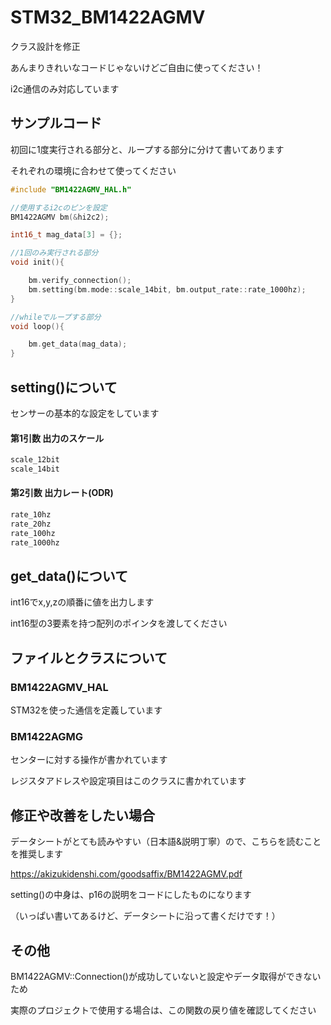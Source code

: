 # STM32_BM1422AGMV

クラス設計を修正

あんまりきれいなコードじゃないけどご自由に使ってください！

i2c通信のみ対応しています

## サンプルコード

初回に1度実行される部分と、ループする部分に分けて書いてあります

それぞれの環境に合わせて使ってください

```cpp
#include "BM1422AGMV_HAL.h"

//使用するi2cのピンを設定
BM1422AGMV bm(&hi2c2);

int16_t mag_data[3] = {};

//1回のみ実行される部分
void init(){

	bm.verify_connection();
	bm.setting(bm.mode::scale_14bit, bm.output_rate::rate_1000hz);
}

//whileでループする部分
void loop(){

	bm.get_data(mag_data);
}
```

## setting()について

センサーの基本的な設定をしています

#### 第1引数 出力のスケール
```cpp
scale_12bit
scale_14bit
```

#### 第2引数 出力レート(ODR)
```cpp
rate_10hz 
rate_20hz
rate_100hz
rate_1000hz
```

## get_data()について

int16でx,y,zの順番に値を出力します

int16型の3要素を持つ配列のポインタを渡してください

## ファイルとクラスについて

### BM1422AGMV_HAL 

STM32を使った通信を定義しています

### BM1422AGMG

センターに対する操作が書かれています

レジスタアドレスや設定項目はこのクラスに書かれています

## 修正や改善をしたい場合

データシートがとても読みやすい（日本語&説明丁寧）ので、こちらを読むことを推奨します

https://akizukidenshi.com/goodsaffix/BM1422AGMV.pdf

setting()の中身は、p16の説明をコードにしたものになります

（いっぱい書いてあるけど、データシートに沿って書くだけです！）

## その他

BM1422AGMV::Connection()が成功していないと設定やデータ取得ができないため

実際のプロジェクトで使用する場合は、この関数の戻り値を確認してください


